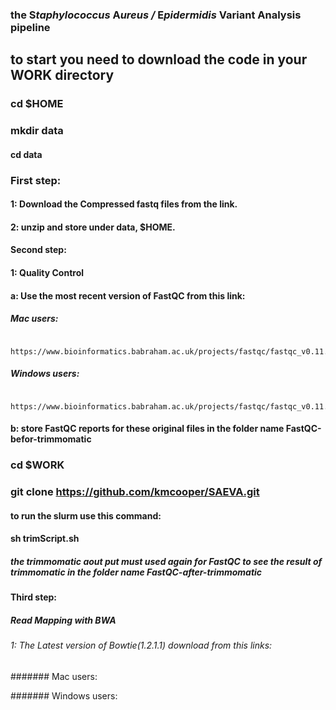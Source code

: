  ### the **S***taphylococcus* **A***ureus /* **E***pidermidis* **V**ariant **A**nalysis pipeline
## to start you need to download the code in your WORK directory
### cd $HOME
### mkdir data
#### cd data
### First step:
   #### 1: Download the Compressed fastq files from the link.
   #### 2: unzip and store under data, $HOME.
#### Second step:
   #### 1: Quality Control
   #### a: Use the most recent version of FastQC from this link:
   ##### Mac users:
        https://www.bioinformatics.babraham.ac.uk/projects/fastqc/fastqc_v0.11.7.dmg
   ##### Windows users:
         https://www.bioinformatics.babraham.ac.uk/projects/fastqc/fastqc_v0.11.7.zip
   #### b: store FastQC reports for these original files in the folder name FastQC-befor-trimmomatic
   ### cd $WORK
### git clone https://github.com/kmcooper/SAEVA.git
   #### to run the slurm use this command:
   #### sh trimScript.sh
   ##### the trimmomatic aout put must used again for FastQC to see the result of trimmomatic in the folder name FastQC-after-trimmomatic
#### Third step:
##### Read Mapping with BWA
###### 1: The Latest version of Bowtie(1.2.1.1) download from this links:
####### Mac users:
        
####### Windows users:
        
  
